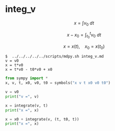 # integ_v
$$\tag{1}
x = \int v_0 \ dt
$$

$$\tag{2}
x - x_0 = \int_{t_0}^t v_0 \ dt
$$

$$\tag{3}
x = x(t), \ \ \ \ x_0 = x(t_0)
$$


```shell
$  ../../../../../scripts/mdpy.sh integ_v.md
v = v0
x = t*v0
x = t*v0 - t0*v0 + x0
```


```python
from sympy import *
x, v, t, x0, v0, t0 = symbols("x v t x0 v0 t0")

v = v0
print("v =", v)

x = integrate(v, t)
print("x =", x)

x = x0 + integrate(v, (t, t0, t))
print("x =", x)
```
